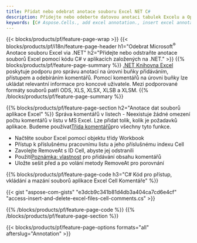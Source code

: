 ```yaml
---
title: Přidat nebo odebrat anotace souboru Excel NET C#
description: Přidejte nebo odeberte datovou anotaci tabulek Excelu a OpenOffice pomocí několika řádků kódu C#.
keywords: [C# Aspose.Cells., add excel annotation., insert excel annotation., access excel annotation., remove excel annotation., delete excel annotation., add annotation in excel., insert annotation in excel., access annotation in excel., remove annotation in excel., delete annotation in excel]
---
```

{{< blocks/products/pf/feature-page-wrap >}}
{{< blocks/products/pf/i18n/feature-page-header h1="Odebrat Microsoft<sup>&reg;</sup> Anotace souboru Excel via .NET" h2="Přidejte nebo odstraňte anotace souborů Excel pomocí kódu C# v aplikacích založených na .NET." >}}
{{% blocks/products/pf/feature-page-summary %}}
[.NET Knihovna Excel](/cells/cs/net/) poskytuje podporu pro správu anotací na úrovni buňky přidáváním, přístupem a odebíráním komentářů. Pomocí komentářů na úrovni buňky lze ukládat relevantní informace pro koncové uživatele. Mezi podporované formáty souborů patří ODS, XLS, XLSX, XLSB a XLSM.
{{% /blocks/products/pf/feature-page-summary %}}

{{% blocks/products/pf/feature-page-section h2="Anotace dat souborů aplikace Excel" %}}
 Správa komentářů v listech - Neexistuje žádné omezení počtu komentářů v listu v MS Excel. Lze přidat tolik, kolik je požadavků aplikace. Budeme používat[Třída komentářů](https://reference.aspose.com/cells/net/aspose.cells/comment)pro všechny tyto funkce.

+ Načtěte soubor Excel pomocí objektu třídy Workbook
+ Přístup k příslušnému pracovnímu listu a jeho příslušnému indexu Cell
+ Zavolejte RemoveAt s ID Cell, abyste jej odstranili
 + Použití[Poznámka: vlastnost](https://reference.aspose.com/cells/net/aspose.cells/comment/properties/note) pro přidávání obsahu komentářů
+ Uložte sešit před a po volání metody RemoveAt pro porovnání

{{% blocks/products/pf/feature-page-code h3="C# Kód pro přístup, vkládání a mazání souborů aplikace Excel Cell Komentáře" %}}


{{< gist "aspose-com-gists" "e3dcb9c341b81d4db3a404ca7cd6e4cf" "access-insert-and-delete-excel-files-cell-comments.cs" >}}

{{% /blocks/products/pf/feature-page-code %}}
{{% /blocks/products/pf/feature-page-section %}}

{{< blocks/products/pf/feature-page-options formats="all" afterslug="Annotation" >}}

